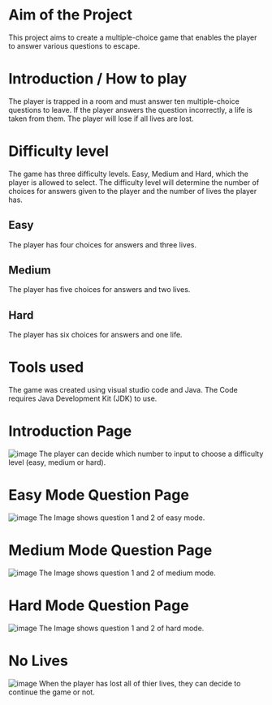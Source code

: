 # Aim of the Project
This project aims to create a multiple-choice game that enables the player to answer various questions to escape. 

# Introduction / How to play
The player is trapped in a room and must answer ten multiple-choice questions to leave. 
If the player answers the question incorrectly, a life is taken from them. 
The player will lose if all lives are lost.

# Difficulty level 
The game has three difficulty levels. Easy, Medium and Hard, which the player is allowed to select. 
The difficulty level will determine the number of choices for answers given to the player and the number of lives the player has. 
## Easy
The player has four choices for answers and three lives.
## Medium
The player has five choices for answers and two lives.
## Hard 
The player has six choices for answers and one life. 

# Tools used
The game was created using visual studio code and Java. 
The Code requires Java Development Kit (JDK) to use.

# Introduction Page
![image](https://github.com/user-attachments/assets/4bd4041d-857a-4c7a-8563-afd1415be4d5)
The player can decide which number to input to choose a difficulty level (easy, medium or hard).

# Easy Mode Question Page
![image](https://github.com/user-attachments/assets/9226e842-d030-4f74-a2cf-b198f15f4b69)
The Image shows question 1 and 2 of easy mode.

# Medium Mode Question Page 
![image](https://github.com/user-attachments/assets/e732bb2b-7bbe-4db8-b0bf-963ba4ac6c66)
The Image shows question 1 and 2 of medium mode.

# Hard Mode Question Page
![image](https://github.com/user-attachments/assets/45d3edfa-afc7-462b-bb60-b5f9ef82d209)
The Image shows question 1 and 2 of hard mode.

# No Lives 
![image](https://github.com/user-attachments/assets/2b3a2e86-d12f-4bdb-9d0c-998d184a7238)
When the player has lost all of thier lives, they can decide to continue the game or not. 



